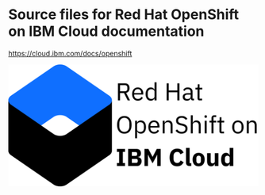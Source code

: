 # Source files for Red Hat OpenShift on IBM Cloud documentation

https://cloud.ibm.com/docs/openshift

![Red Hat OpenShift on IBM Cloud logo](images/logo-red-hat-openshift-on-ibm-cloud-light.svg)
